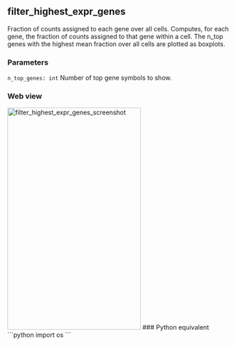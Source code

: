 ## filter_highest_expr_genes
Fraction of counts assigned to each gene over all cells. Computes, for each gene, the fraction of counts assigned to that gene within a cell. The n_top genes with the highest mean fraction over all cells are plotted as boxplots.
### Parameters
```n_top_genes: int``` Number of top gene symbols to show.
### Web view
<img alt='filter_highest_expr_genes_screenshot' src='https://raw.githubusercontent.com/ch1ru/Nuwa/main/docs/assets/images/screenshots/highest_expr_genes.png' width='300' height='500'>
### Python equivalent
```python
import os
```